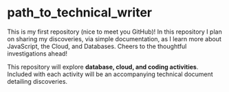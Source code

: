 # path_to_technical_writer
This is my first repository (nice to meet you GitHub)! In this repository I plan on sharing my discoveries, via simple documentation, as I learn more about JavaScript, the Cloud, and Databases. Cheers to the thoughtful investigations ahead! 

This repository will explore **database, cloud, and coding activities**. Included with each activity will be an accompanying technical document detailing discoveries.  
